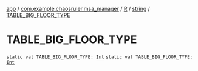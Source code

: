 [app](../../../index.md) / [com.example.chaosruler.msa_manager](../../index.md) / [R](../index.md) / [string](index.md) / [TABLE_BIG_FLOOR_TYPE](.)

# TABLE_BIG_FLOOR_TYPE

`static val TABLE_BIG_FLOOR_TYPE: `[`Int`](https://kotlinlang.org/api/latest/jvm/stdlib/kotlin/-int/index.html)
`static val TABLE_BIG_FLOOR_TYPE: `[`Int`](https://kotlinlang.org/api/latest/jvm/stdlib/kotlin/-int/index.html)